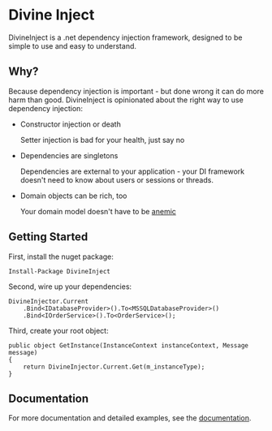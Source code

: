 # Divine Inject

DivineInject is a .net dependency injection framework, designed to be simple to use and easy to understand.

## Why?

Because dependency injection is important - but done wrong it can do more harm than good.
DivineInject is opinionated about the right way to use dependency injection:

* Constructor injection or death

  Setter injection is bad for your health, just say no

* Dependencies are singletons

  Dependencies are external to your application - your DI framework doesn't need to know about users or sessions or threads.
  
* Domain objects can be rich, too

  Your domain model doesn't have to be [anemic](https://en.wikipedia.org/wiki/Anemic_domain_model)
  
## Getting Started

First, install the nuget package:

```
Install-Package DivineInject
```

Second, wire up your dependencies:

```
DivineInjector.Current
	.Bind<IDatabaseProvider>().To<MSSQLDatabaseProvider>()
	.Bind<IOrderService>().To<OrderService>();
```
  
Third, create your root object:

```
public object GetInstance(InstanceContext instanceContext, Message message)
{
    return DivineInjector.Current.Get(m_instanceType);
}
```
  
## Documentation

For more documentation and detailed examples, see the [documentation](http://divineinject.github.io/).
